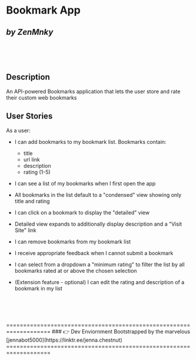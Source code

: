 # Bookmark App
## *by ZenMnky*
<br />
<br />
<br />

## Description

An API-powered Bookmarks application that lets the user store and rate their custom web bookmarks

## User Stories

As a user:

- I can add bookmarks to my bookmark list. Bookmarks contain:
    - title
    - url link
    - description
    - rating (1-5)
- I can see a list of my bookmarks when I first open the app

- All bookmarks in the list default to a "condensed" view showing only title and rating

- I can click on a bookmark to display the "detailed" view

- Detailed view expands to additionally display description and a "Visit Site" link

- I can remove bookmarks from my bookmark list

- I receive appropriate feedback when I cannot submit a bookmark

-  I can select from a dropdown a "minimum rating" to filter the list by all bookmarks rated at or above the chosen selection

-  (Extension feature - optional) I can edit the rating and description of a bookmark in my list

<br />
<br />
<br />
<br />
===================================================================
### 👉 Dev Enviornment Bootstrapped by the marvelous [jennabot5000](https://linktr.ee/jenna.chestnut)
===================================================================
